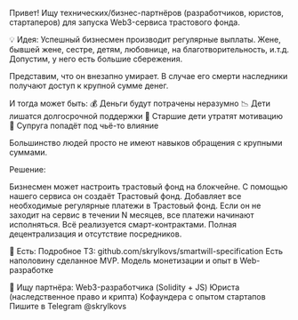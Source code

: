 Привет!
Ищу технических/бизнес-партнёров (разработчиков, юристов, стартаперов) для запуска Web3-сервиса трастового фонда.

💡 Идея:
Успешный бизнесмен производит регулярные выплаты.
Жене, бывшей жене, сестре, детям, любовнице, на благотворительность, и.т.д. 
Допустим, у него есть большие сбережения.

Представим, что он внезапно умирает. В случае его смерти наследники получают доступ к крупной сумме денег.

И тогда может быть:
💰 Деньги будут потрачены неразумно
📉 Дети лишатся долгосрочной поддержки
👦 Старшие дети утратят мотивацию
🛑 Супруга попадёт под чьё-то влияние

Большинство людей просто не имеют навыков обращения с крупными суммами.

Решение:

Бизнесмен может настроить трастовый фонд на блокчейне.
С помощью нашего сервиса он создаёт Трастовый фонд. 
Добавляет все необходимые регулярные платежи в Трастовый фонд.
Если он не заходит на сервис в течении N месяцев, все платежи начинают исполняться.
Всё реализуется смарт-контрактами.
Полная децентрализация и отсутствие посредников.

🔗 Есть:
Подробное ТЗ: github.com/skrylkovs/smartwill-specification
Есть наполовину сделанное MVP.
Модель монетизации и опыт в Web-разработке

🧩 Ищу партнёра:
Web3-разработчика (Solidity + JS)
Юриста (наследственное право и крипта)
Кофаундера с опытом стартапов
Пишите в Telegram @skrylkovs
